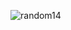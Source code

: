 ![random14](https://github.com/Tumppi66/v3rm-archive/assets/61348006/50550bc4-1e0c-4652-88ff-81cd781f6048)
